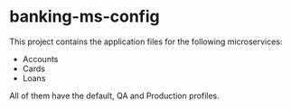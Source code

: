 # banking-ms-config
This project contains the application files for the following microservices:
- Accounts
- Cards
- Loans

All of them have the default, QA and Production profiles.
